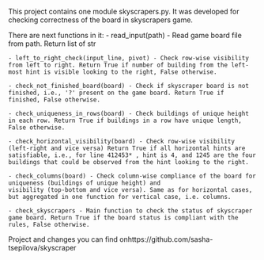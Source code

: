 This project contains one module skyscrapers.py. It was developed for checking correctness of the board in skyscrapers game.

There are next functions in it:
    - read_input(path) - Read game board file from path. Return list of str

    - left_to_right_check(input_line, pivot) - Check row-wise visibility from left to right. Return True if number of building from the left-most hint is visible looking to the right, False otherwise.

    - check_not_finished_board(board) - Check if skyscraper board is not finished, i.e., '?' present on the game board. Return True if finished, False otherwise.

    - check_uniqueness_in_rows(board) - Check buildings of unique height in each row. Return True if buildings in a row have unique length, False otherwise.

    - check_horizontal_visibility(board) - Check row-wise visibility (left-right and vice versa) Return True if all horizontal hints are satisfiable, i.e., for line 412453* , hint is 4, and 1245 are the four buildings that could be observed from the hint looking to the right.

    - check_columns(board) - Check column-wise compliance of the board for uniqueness (buildings of unique height) and
    visibility (top-bottom and vice versa). Same as for horizontal cases, but aggregated in one function for vertical case, i.e. columns.

    - check_skyscrapers - Main function to check the status of skyscraper game board. Return True if the board status is compliant with the rules, False otherwise.

Project and changes you can find onhttps://github.com/sasha-tsepilova/skyscraper